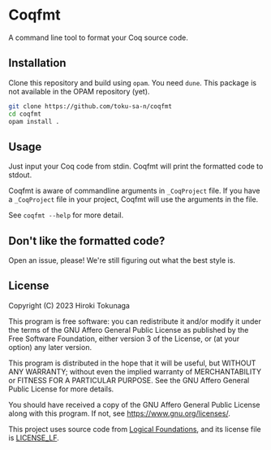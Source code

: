 # Coqfmt

A command line tool to format your Coq source code.

## Installation

Clone this repository and build using `opam`. You need `dune`. This package is
not available in the OPAM repository (yet).

```sh
git clone https://github.com/toku-sa-n/coqfmt
cd coqfmt
opam install .
```

## Usage

Just input your Coq code from stdin. Coqfmt will print the formatted code to
stdout.

Coqfmt is aware of commandline arguments in `_CoqProject` file. If you have a
`_CoqProject` file in your project, Coqfmt will use the arguments in the file.

See `coqfmt --help` for more detail.

## Don't like the formatted code?

Open an issue, please! We're still figuring out what the best style is.

## License

Copyright (C) 2023 Hiroki Tokunaga

This program is free software: you can redistribute it and/or modify it under
the terms of the GNU Affero General Public License as published by the Free
Software Foundation, either version 3 of the License, or (at your option) any
later version.

This program is distributed in the hope that it will be useful, but WITHOUT ANY
WARRANTY; without even the implied warranty of MERCHANTABILITY or FITNESS FOR A
PARTICULAR PURPOSE. See the GNU Affero General Public License for more details.

You should have received a copy of the GNU Affero General Public License along
with this program. If not, see <https://www.gnu.org/licenses/>.

This project uses source code from [Logical
Foundations](https://softwarefoundations.cis.upenn.edu/lf-current/index.html),
and its license file is [LICENSE_LF](./LICENSE_LF).
